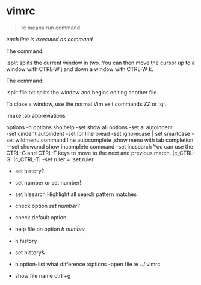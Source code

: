 # vimrc
>rc means run command

*each line is executed as command* 


The command:

:split
splits the current window in two. You can then move the cursor up to a window with CTRL-W j and down a window with CTRL-W k.

The command:

:split file.txt
splits the window and begins editing another file.

To close a window, use the normal Vim exit commands ZZ or :q!.



:make
:ab    abbreviations 



options
-h options   sho help
-set    show all options
-set ai    autoindent   
-set cindent   autoindent 
-set lbr   line bread
-set ignorecase  |  set smartcase
-set wildmenu    command line autocomplete ,show menu with tab completion
—set showcmd       show incomplete command
-set incsearch   You can use the CTRL-G and CTRL-T keys to move to the next and    previous match. |c_CTRL-G| |c_CTRL-T|
-set ruler = :set ruler
- set history?
- set number   or  set number!
- set hlsearch      Highlight all search pattern matches
- check option *set  number?*
- check default option 
- help file on option     *h number*
- h history
- set history&

- h option-list    what difference :options
-open file    :e  ~/.vimrc
- show file name  ctrl +g
